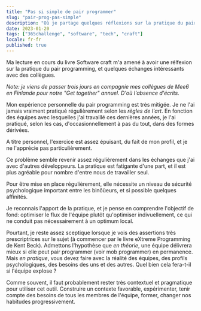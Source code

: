 ```yaml
---
title: "Pas si simple de pair programmer"
slug: "pair-prog-pas-simple"
description: "Où je partage quelques réflexions sur la pratique du pair programming"
date: 2023-01-20
tags: ["365challenge", "software", "tech", "craft"]
locale: fr-fr
published: true
---
```


Ma lecture en cours du livre Software craft m'a amené à avoir une rélfexion sur la pratique du pair programming, et quelques échanges intéressants avec des collègues.


_Note: je viens de passer trois jours en compagnie mes collègues de Mee6 en Finlande pour notre "Get together" annuel. D'où l'absence d'écrits._


Mon expérience personnelle du pair programming est très mitigée. Je ne l'ai jamais vraiment pratiqué régulièrement selon les *règles de l'art*. En fonction des équipes avec lesquelles j'ai travaillé ces dernières années, je l'ai pratiqué, selon les cas, d'occasionnellement à pas du tout, dans des formes dérivées.

A titre personnel, l'exercice est assez épuisant, du fait de mon profil, et je ne l'apprécie pas particulièrement.

Ce problème semble revenir assez régulièrement dans les échanges que j'ai avec d'autres développeurs. La pratique est fatigante d'une part, et il est plus agréable pour nombre d'entre nous de travailler seul.

Pour être mise en place régulièrement, elle nécessite un niveau de sécurité psychologique important entre les binôùeurs, et si possible quelques affinités.

Je reconnais l'apport de la pratique, et je pense en comprendre l'objectif de fond: optimiser le flux de l'équipe plutôt qu'optimiser indivuellement, ce qui ne conduit pas nécessairement à un optimum local.


Pourtant, je reste assez sceptique lorsque je vois des assertions très prescriptrices sur le sujet (à commencer par le livre eXtreme Programming de Kent Beck). Admettons l'hypothèse que _en théorie_, une équipe délivrera mieux si elle peut pair programmer (voir mob programmer) en permanence. Mais _en pratique_, vous devez faire avec la réalité des équipes, des profils psychologiques, des besoins des uns et des autres. Quel bien cela fera-t-il si l'équipe explose ?

Comme souvent, il faut probablement rester très contextuel et pragmatique pour utiliser cet outil. Construire un contexte favorable, expérimenter, tenir compte des besoins de tous les membres de l'équipe, former, changer nos habitudes progressivement.

